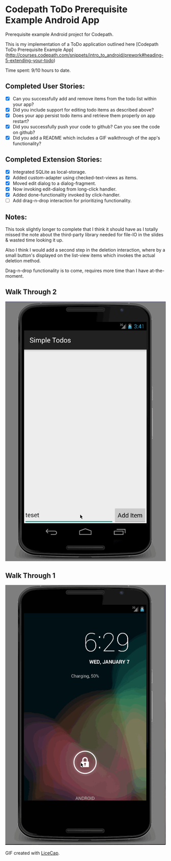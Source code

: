 # Codepath ToDo Prerequisite Example Android App
Prerequisite example Android project for Codepath. 

This is my implementation of a ToDo application outlined here [Codepath ToDo Prerequisite Example App] (http://courses.codepath.com/snippets/intro_to_android/prework#heading-5-extending-your-todo)

Time spent: 9/10 hours to date.

Completed User Stories:
-----------------------
* [x] Can you successfully add and remove items from the todo list within your app?
* [x] Did you include support for editing todo items as described above?
* [x] Does your app persist todo items and retrieve them properly on app restart?
* [x] Did you successfully push your code to github? Can you see the code on github?
* [x] Did you add a README which includes a GIF walkthrough of the app's functionality?

Completed Extension Stories:
----------------------------
* [x] Integrated SQLite as local-storage.
* [x] Added custom-adapter using checked-text-views as items.
* [x] Moved edit dialog to a dialog-fragment.
* [x] Now invoking edit-dialog from long-click handler.
* [x] Added done-functionality invoked by click-handler.
* [ ] Add drag-n-drop interaction for prioritizing functionality.

Notes:
------
This took slightly longer to complete that I think it should have as I totally missed the note about the third-party library needed for file-IO in the slides & wasted time looking it up.

Also I think I would add a second step in the deletion interaction, where by a small button's displayed on the list-view items which invokes the actual deletion method.

Drag-n-drop functionality is to come, requires more time than I have at-the-moment.


Walk Through 2
--------------
![Video Walkthrough](https://raw.githubusercontent.com/ash-edmodo/codepath-todo-example/master/walkthrough2.gif)


Walk Through 1
--------------
![Video Walkthrough](https://raw.githubusercontent.com/ash-edmodo/codepath-todo-example/master/walkthrough.gif)


GIF created with [LiceCap](http://www.cockos.com/licecap/).
